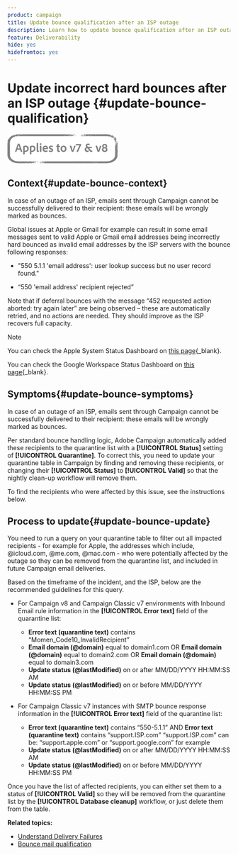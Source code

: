 ```yaml
---
product: campaign
title: Update bounce qualification after an ISP outage
description: Learn how to update bounce qualification after an ISP outage
feature: Deliverability
hide: yes
hidefromtoc: yes
---
```

# Update incorrect hard bounces after an ISP outage {#update-bounce-qualification}

![](../../assets/common.svg)

## Context{#update-bounce-context}

In case of an outage of an ISP, emails sent through Campaign cannot be successfully delivered to their recipient: these emails will be wrongly marked as bounces.

Global issues at Apple or Gmail for example can result in some email messages sent to valid Apple or Gmail email addresses being incorrectly hard bounced as invalid email addresses by the ISP servers with the bounce following responses:

* "550 5.1.1 'email address': user lookup success but no user record found."

* “550 'email address' recipient rejected” 

Note that if deferral bounces with the message “452 requested action aborted: try again later” are being observed – these are automatically retried, and no actions are needed. They should improve as the ISP recovers full capacity.

>[!NOTE]
>
>You can check the Apple System Status Dashboard on [this page](https://www.apple.com/support/systemstatus/){_blank}.
>
>You can check the Google Workspace Status Dashboard on [this page](https://www.google.com/appsstatus#hl=en&v=status){_blank}.
>

## Symptoms{#update-bounce-symptoms}

In case of an outage of an ISP, emails sent through Campaign cannot be successfully delivered to their recipient: these emails will be wrongly marked as bounces.

Per standard bounce handling logic, Adobe Campaign automatically added these recipients to the quarantine list with a **[!UICONTROL Status]** setting of **[!UICONTROL Quarantine]**. To correct this, you need to update your quarantine table in Campaign by finding and removing these recipients, or changing their **[!UICONTROL Status]** to **[!UICONTROL Valid]** so that the nightly clean-up workflow will remove them. 

To find the recipients who were affected by this issue, see the instructions below.

## Process to update{#update-bounce-update}

You need to run a query on your quarantine table to filter out all impacted recipients - for example for Apple, the addresses which include, @icloud.com, @me.com, @mac.com - who were potentially affected by the outage so they can be removed from the quarantine list, and included in future Campaign email deliveries.

Based on the timeframe of the incident, and the ISP, below are the recommended guidelines for this query.

* For Campaign v8 and Campaign Classic v7 environments with Inbound Email rule information in the **[!UICONTROL Error text]** field of the quarantine list:

    * **Error text (quarantine text)** contains “Momen_Code10_InvalidRecipient”
    * **Email domain (@domain)** equal to domain1.com OR **Email domain (@domain)** equal to domain2.com OR **Email domain (@domain)** equal to domain3.com
    * **Update status (@lastModified)** on or after MM/DD/YYYY HH:MM:SS AM
    * **Update status (@lastModified)** on or before MM/DD/YYYY HH:MM:SS PM

* For Campaign Classic v7 instances with SMTP bounce response information in the **[!UICONTROL Error text]** field of the quarantine list:

    * **Error text (quarantine text)** contains “550-5.1.1” AND **Error text (quarantine text)** contains “support.ISP.com” 
        “support.ISP.com” can be: “support.apple.com” or “support.google.com” for example
    * **Update status (@lastModified)** on or after MM/DD/YYYY HH:MM:SS AM
    * **Update status (@lastModified)** on or before  MM/DD/YYYY HH:MM:SS PM


Once you have the list of affected recipients, you can either set them to a status of **[!UICONTROL Valid]** so they will be removed from the quarantine list by the **[!UICONTROL Database cleanup]** workflow, or just delete them from the table.

**Related topics:**
* [Understand Delivery Failures](understanding-delivery-failures.md)
* [Bounce mail qualification](understanding-delivery-failures.md#bounce-mail-qualification)
